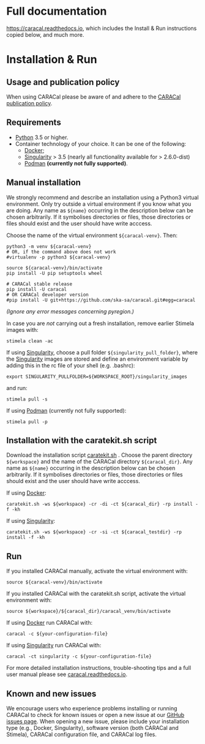 # Full documentation
https://caracal.readthedocs.io, which includes the Install & Run instructions copied below, and much more.

# Installation & Run

## Usage and publication policy

When using CARACal please be aware of and adhere to the [CARACal publication policy](https://docs.google.com/document/d/12LjHM_e1G4kWRfCLcz0GgM8rlXOny23vVdcriiA8ayU).

## Requirements
- [Python](https://www.python.org) 3.5 or higher.
- Container technology of your choice. It can be one of the following:
  - [Docker](https://www.docker.com);
  - [Singularity](https://github.com/sylabs/singularity) > 3.5 (nearly all functionality available for > 2.6.0-dist)
  - [Podman](https://podman.io) **(currently not fully supported)**.

## Manual installation

We strongly recommend and describe an installation using a Python3 virtual environment. Only try outside a virtual environment if you know what you are doing. Any name as ``${name}`` occurring in the description below can be chosen arbitrarily. If it symbolises directories or files, those directories or files should exist and the user should have write acccess.

Choose the name of the virtual environment `${caracal-venv}`. Then:

```
python3 -m venv ${caracal-venv}
# OR, if the command above does not work
#virtualenv -p python3 ${caracal-venv}

source ${caracal-venv}/bin/activate
pip install -U pip setuptools wheel

# CARACal stable release
pip install -U caracal
# OR CARACal developer version
#pip install -U git+https://github.com/ska-sa/caracal.git#egg=caracal
```
*(Ignore any error messages concerning pyregion.)*

In case you are *not* carrying out a fresh installation, remove earlier Stimela images with:

```
stimela clean -ac
```

<!-- Then, if using [Docker](https://www.docker.com):

```
stimela pull
```
-->

If using [Singularity](https://github.com/sylabs/singularity), choose a pull folder `${singularity_pull_folder}`, where the [Singularity](https://github.com/sylabs/singularity) images are stored and define an environment variable by adding this in the rc file of your shell (e.g. .bashrc):

```
export SINGULARITY_PULLFOLDER=${WORKSPACE_ROOT}/singularity_images
```
and run:

``` 
stimela pull -s
```

If using [Podman](https://podman.io) (currently not fully supported):

```
stimela pull -p
``` 

## Installation with the caratekit.sh script

Download the installation script [caratekit.sh](https://github.com/caracal-pipeline/caracal/blob/master/caratekit.sh) . Choose the parent directory `${workspace}` and the name of the CARACal directory `${caracal_dir}`. Any name as ``${name}`` occurring in the description below can be chosen arbitrarily. If it symbolises directories or files, those directories or files should exist and the user should have write acccess.

If using [Docker](https://www.docker.com):

```
caratekit.sh -ws ${workspace} -cr -di -ct ${caracal_dir} -rp install -f -kh
```

If using [Singularity](https://github.com/sylabs/singularity):

```
caratekit.sh -ws ${workspace} -cr -si -ct ${caracal_testdir} -rp install -f -kh
```

## Run

If you installed CARACal manually, activate the virtual environment with:
```
source ${caracal-venv}/bin/activate
```

If you installed CARACal with the caratekit.sh script, activate the virtual environment with:
```
source ${workspace}/${caracal_dir}/caracal_venv/bin/activate
```

If using [Docker](https://www.docker.com) run CARACal with:

```
caracal -c ${your-configuration-file}
```

If using [Singularity](https://github.com/sylabs/singularity) run CARACal with:

```
caracal -ct singularity -c ${your-configuration-file}
```

For more detailed installation instructions, trouble-shooting tips and a full user manual please see [caracal.readthedocs.io](https://caracal.readthedocs.io).


## Known and new issues

We encourage users who experience problems installing or running CARACal to check for known issues or open a new issue at
our [GitHub issues page](https://github.com/caracal-pipeline/caracal/issues). When opening a new issue, please include your installation type (e.g., Docker, Singularity), software version (both CARACal and Stimela), CARACal configuration file, and CARACal log files.
